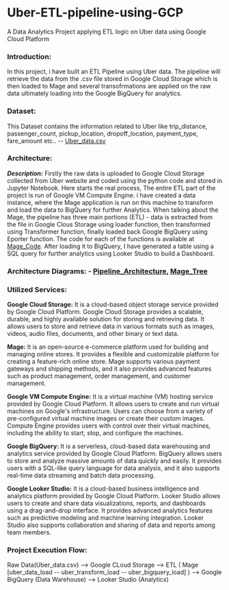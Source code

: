 # Uber-ETL-pipeline-using-GCP
A Data Analytics Project applying ETL logic on Uber data using Google Cloud Platform

### Introduction:
In this project, i have built an ETL Pipeline using Uber data. The pipeline will retrieve the data from the .csv file stored in Google Cloud Storage  which is then loaded to Mage and several transofrmations are applied on the raw data ultimately loading into the Google BigQuery for analytics.

### Dataset:
This Dataset contains the information related to Uber like trip_distance, passenger_count, pickup_location, dropoff_location, payment_type, fare_amount etc.. -- [Uber_data.csv](https://github.com/SameerPathaan/Uber-ETL-pipeline-using-GCP/tree/main/data)

### Architecture:
***Description:*** Firstly the raw data is uploaded to Google Cloud Storage collected from Uber website and coded using the python code and stored in Jupyter Notebook. Here starts the real process, The entire ETL part of the project is run of Google VM Compute Engine. i have created a data instance, where the Mage application is run on this machine to transform and load the data to BigQuery for further Analytics. When talking about the Mage, the pipeline has three main portions (ETL) - data is extracted from the file in Google Clous Storage using loader function, then transformed using Transformer function, finally loaded back Google BigQuery using Eporter function. The code for each of the functions is available at [Mage_Code](https://github.com/SameerPathaan/Uber-ETL-pipeline-using-GCP/tree/main/Mage_Code). After loading it to BigQuery, I have generated a table using a SQL query for further analytics using Looker Studio to build a Dashboard. 

### Architecture Diagrams: - [Pipeline_Architecture](https://github.com/SameerPathaan/Uber-ETL-pipeline-using-GCP/blob/main/Architecture_Diagrams/Uber_Pipeline_architecture.jpg), [Mage_Tree](https://github.com/SameerPathaan/Uber-ETL-pipeline-using-GCP/blob/main/Architecture_Diagrams/Mage_Architecture.png)

### Utilized Services:
**Google Cloud Storage:** It is a cloud-based object storage service provided by Google Cloud Platform. Google Cloud Storage provides a scalable, durable, and highly available solution for storing and retrieving data. It allows users to store and retrieve data in various formats such as images, videos, audio files, documents, and other binary or text data.

**Mage:** It is an open-source e-commerce platform used for building and managing online stores. It provides a flexible and customizable platform for creating a feature-rich online store. Mage supports various payment gateways and shipping methods, and it also provides advanced features such as product management, order management, and customer management.

**Google VM Compute Engine:** It is a virtual machine (VM) hosting service provided by Google Cloud Platform. It allows users to create and run virtual machines on Google's infrastructure. Users can choose from a variety of pre-configured virtual machine images or create their custom images. Compute Engine provides users with control over their virtual machines, including the ability to start, stop, and configure the machines.

**Google BigQuery:** It is a serverless, cloud-based data warehousing and analytics service provided by Google Cloud Platform. BigQuery allows users to store and analyze massive amounts of data quickly and easily. It provides users with a SQL-like query language for data analysis, and it also supports real-time data streaming and batch data processing.

**Google Looker Studio:** It is a cloud-based business intelligence and analytics platform provided by Google Cloud Platform. Looker Studio allows users to create and share data visualizations, reports, and dashboards using a drag-and-drop interface. It provides advanced analytics features such as predictive modeling and machine learning integration. Looker Studio also supports collaboration and sharing of data and reports among team members.

### Project Execution Flow:
Raw Data(Uber_data.csv) --> Google CLoud Storage --> ETL ( Mage [uber_data_load -- uber_transform_load -- uber_bigquery_load] ) --> Google BigQuery (Data Warehouse)  --> Looker Studio (Analytics)


